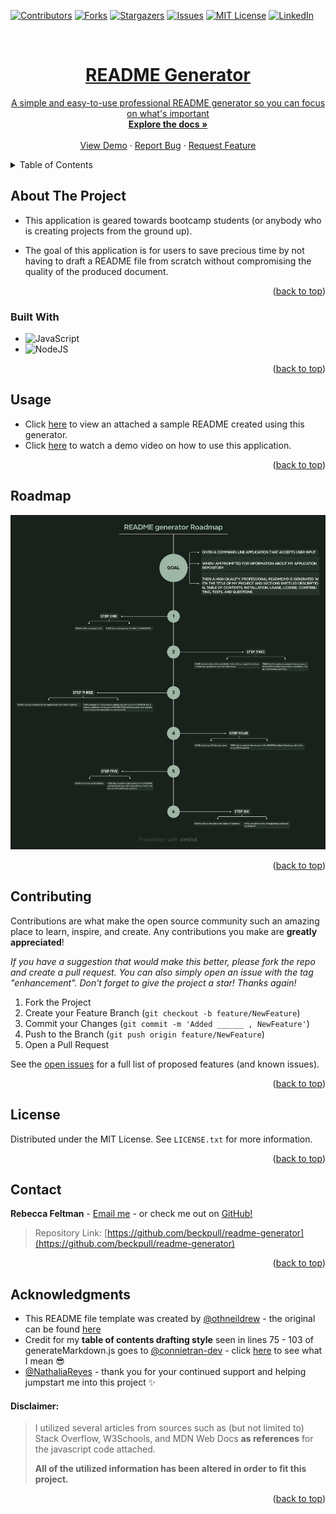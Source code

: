 <a name="readme-top"></a>

[![Contributors][contributors-shield]][contributors-url]
[![Forks][forks-shield]][forks-url]
[![Stargazers][stars-shield]][stars-url]
[![Issues][issues-shield]][issues-url]
[![MIT License][license-shield]][license-url]
[![LinkedIn][linkedin-shield]][linkedin-url]

<br />
<div align="center">
  <a href="https://github.com/beckpull/readme-generator">



<h1 align="center">README Generator</h1>

  <p align="center">
A simple and easy-to-use professional README generator so you can focus on what's important
    <br />
    <a href="https://github.com/beckpull/readme-generator"><strong>Explore the docs »</strong></a>
    <br />
    <br />
    <a href="https://drive.google.com/file/d/1gzlyNawyHbkK8rHOCyaoTeBcPb_xpLLj/view">View Demo</a>
    ·
    <a href="https://github.com/beckpull/readme-generator/issues">Report Bug</a>
    ·
    <a href="https://github.com/beckpull/readme-generator/issues">Request Feature</a>
  </p>
</div>



<!-- TABLE OF CONTENTS -->
<details>
  <summary>Table of Contents</summary>
  <ol>
    <li>
      <a href="#about-the-project">About The Project</a>
      <ul>
        <li><a href="#built-with">Built With</a></li>
      </ul>
    </li>
    <li><a href="#usage">Usage</a></li>
    <li><a href="#roadmap">Roadmap</a></li>
    <li><a href="#contributing">Contributing</a></li>
    <li><a href="#license">License</a></li>
    <li><a href="#contact">Contact</a></li>
  </ol>
</details>



<!-- ABOUT THE PROJECT -->
## About The Project

- This application is geared towards bootcamp students (or anybody who is creating projects from the ground up).

- The goal of this application is for users to save precious time by not having to draft a README file from scratch without compromising the quality of the produced document. 

<p align="right">(<a href="#readme-top">back to top</a>)</p>



### Built With

* ![JavaScript](https://img.shields.io/badge/javascript-%23323330.svg?style=for-the-badge&logo=javascript&logoColor=%23F7DF1E)
* ![NodeJS]

<p align="right">(<a href="#readme-top">back to top</a>)</p>


<!-- USAGE EXAMPLES -->
## Usage

<!-- Link to video demo -->

 * Click [here](./YourREADME.md) to view an attached a sample README created using this generator. 
 * Click [here](https://drive.google.com/file/d/1gzlyNawyHbkK8rHOCyaoTeBcPb_xpLLj/view) to watch a demo video on how to use this application.

<p align="right">(<a href="#readme-top">back to top</a>)</p>



<!-- ROADMAP -->
## Roadmap

<img src="./assets/roadmap.png">

<!-- GIVEN a command-line application that accepts user input
WHEN I am prompted for information about my application repository
THEN a high-quality, professional README.md is generated with the title of my project and sections entitled Description, Table of Contents, Installation, Usage, License, Contributing, Tests, and Questions
WHEN I enter my project title
THEN this is displayed as the title of the README
WHEN I enter a description, installation instructions, usage information, contribution guidelines, and test instructions
THEN this information is added to the sections of the README entitled Description, Installation, Usage, Contributing, and Tests
WHEN I choose a license for my application from a list of options
THEN a badge for that license is added near the top of the README and a notice is added to the section of the README entitled License that explains which license the application is covered under
WHEN I enter my GitHub username
THEN this is added to the section of the README entitled Questions, with a link to my GitHub profile
WHEN I enter my email address
THEN this is added to the section of the README entitled Questions, with instructions on how to reach me with additional questions
WHEN I click on the links in the Table of Contents
THEN I am taken to the corresponding section of the README -->

<p align="right">(<a href="#readme-top">back to top</a>)</p>

<!-- CONTRIBUTING -->
## Contributing

Contributions are what make the open source community such an amazing place to learn, inspire, and create. Any contributions you make are **greatly appreciated**!

_If you have a suggestion that would make this better, please fork the repo and create a pull request. You can also simply open an issue with the tag "enhancement".
Don't forget to give the project a star! Thanks again!_

1. Fork the Project
2. Create your Feature Branch (`git checkout -b feature/NewFeature`)
3. Commit your Changes (`git commit -m 'Added ______ , NewFeature'`)
4. Push to the Branch (`git push origin feature/NewFeature`)
5. Open a Pull Request

See the [open issues](https://github.com/beckpull/readme-generator/issues) for a full list of proposed features (and known issues).

<p align="right">(<a href="#readme-top">back to top</a>)</p>

<!-- LICENSE -->
## License

Distributed under the MIT License. See `LICENSE.txt` for more information.

<p align="right">(<a href="#readme-top">back to top</a>)</p>

<!-- CONTACT -->
## Contact

**Rebecca Feltman** - [Email me](mailto:beckpull@icloud.com) - or check me out on [GitHub!](https://github.com/beckpull) 

>Repository Link: [https://github.com/beckpull/readme-generator](https://github.com/beckpull/readme-generator)


<p align="right">(<a href="#readme-top">back to top</a>)</p>

<!-- ACKNOWLEDGMENTS -->
## Acknowledgments

* This README file template was created by [@othneildrew](https://github.com/othneildrew) - the original can be found [here](https://github.com/othneildrew/Best-README-Template)
* Credit for my **table of contents drafting style** seen in lines 75 - 103 of generateMarkdown.js goes to [@connietran-dev](https://github.com/connietran-dev) - click [here](https://github.com/connietran-dev/readme-generator/blob/master/utils/generateMarkdown.js) to see what I mean 😎
* [@NathaliaReyes](https://github.com/nathaliareyes) - thank you for your continued support and helping jumpstart me into this project ✨

#### Disclaimer: 
> I utilized several articles from sources such as (but not limited to) Stack Overflow, W3Schools, and MDN Web Docs **as references** for the javascript code attached. 
>
>**All of the utilized information has been altered in order to fit this project.** 

<p align="right">(<a href="#readme-top">back to top</a>)</p>


<!-- MARKDOWN LINKS & IMAGES -->
<!-- https://www.markdownguide.org/basic-syntax/#reference-style-links -->
[contributors-shield]: https://img.shields.io/github/contributors/beckpull/readme-generator.svg?style=for-the-badge
[contributors-url]: https://github.com/beckpull/readme-generator/graphs/contributors
[forks-shield]: https://img.shields.io/github/forks/beckpull/readme-generator.svg?style=for-the-badge
[forks-url]: https://github.com/beckpull/readme-generator/network/members
[stars-shield]: https://img.shields.io/github/stars/beckpull/readme-generator.svg?style=for-the-badge
[stars-url]: https://github.com/beckpull/readme-generator/stargazers
[issues-shield]: https://img.shields.io/github/issues/beckpull/readme-generator.svg?style=for-the-badge
[issues-url]: https://github.com/beckpull/readme-generator/issues
[license-shield]: https://img.shields.io/github/license/beckpull/readme-generator.svg?style=for-the-badge
[license-url]: https://github.com/beckpull/readme-generator/blob/main/LICENSE
[product-screenshot]: images/screenshot.png
[NodeJS]: https://img.shields.io/badge/node.js-6DA55F?style=for-the-badge&logo=node.js&logoColor=white
[Node-url]: https://nodejs.org/en
[JQuery.com]: https://img.shields.io/badge/jQuery-0769AD?style=for-the-badge&logo=jquery&logoColor=white
[JQuery-url]: https://jquery.com 
[Bulma]: https://img.shields.io/badge/bulma-00D0B1?style=for-the-badge&logo=bulma&logoColor=white
[linkedin-shield]: https://img.shields.io/badge/-LinkedIn-black.svg?style=for-the-badge&logo=linkedin&colorB=555
[linkedin-url]: https://www.linkedin.com/in/rebecca-feltman-70555321a/
